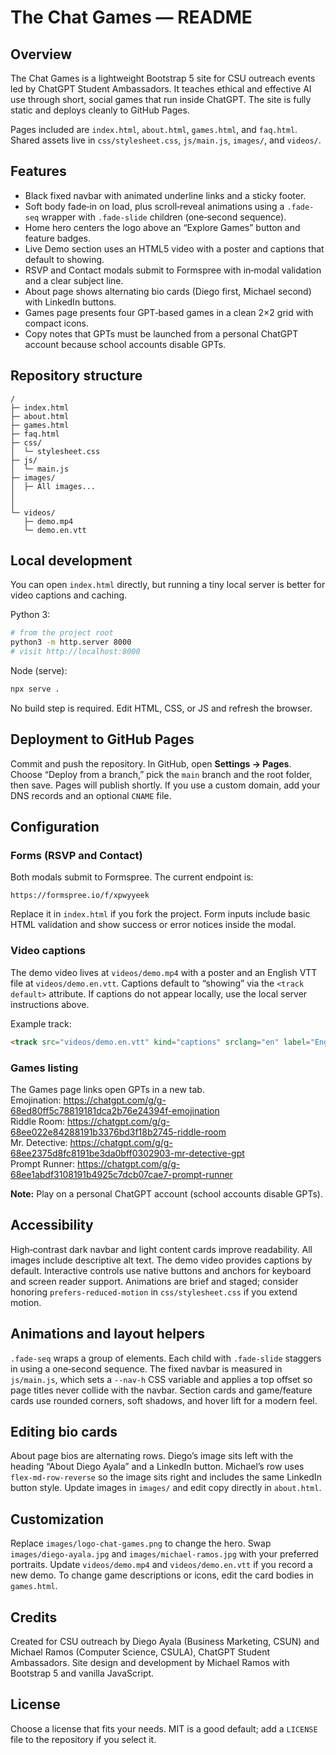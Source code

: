 # The Chat Games — README

## Overview
The Chat Games is a lightweight Bootstrap 5 site for CSU outreach events led by ChatGPT Student Ambassadors. It teaches ethical and effective AI use through short, social games that run inside ChatGPT. The site is fully static and deploys cleanly to GitHub Pages.

Pages included are `index.html`, `about.html`, `games.html`, and `faq.html`. Shared assets live in `css/stylesheet.css`, `js/main.js`, `images/`, and `videos/`.

## Features
- Black fixed navbar with animated underline links and a sticky footer.
- Soft body fade‑in on load, plus scroll‑reveal animations using a `.fade-seq` wrapper with `.fade-slide` children (one‑second sequence).
- Home hero centers the logo above an “Explore Games” button and feature badges.
- Live Demo section uses an HTML5 video with a poster and captions that default to showing.
- RSVP and Contact modals submit to Formspree with in‑modal validation and a clear subject line.
- About page shows alternating bio cards (Diego first, Michael second) with LinkedIn buttons.
- Games page presents four GPT‑based games in a clean 2×2 grid with compact icons.
- Copy notes that GPTs must be launched from a personal ChatGPT account because school accounts disable GPTs.

## Repository structure
```
/
├─ index.html
├─ about.html
├─ games.html
├─ faq.html
├─ css/
│  └─ stylesheet.css
├─ js/
│  └─ main.js
├─ images/
│  ├─ All images...
│  
│  
└─ videos/
   ├─ demo.mp4
   └─ demo.en.vtt
```

## Local development
You can open `index.html` directly, but running a tiny local server is better for video captions and caching.

Python 3:
```bash
# from the project root
python3 -m http.server 8000
# visit http://localhost:8000
```

Node (serve):
```bash
npx serve .
```

No build step is required. Edit HTML, CSS, or JS and refresh the browser.

## Deployment to GitHub Pages
Commit and push the repository. In GitHub, open **Settings → Pages**. Choose “Deploy from a branch,” pick the `main` branch and the root folder, then save. Pages will publish shortly. If you use a custom domain, add your DNS records and an optional `CNAME` file.

## Configuration

### Forms (RSVP and Contact)
Both modals submit to Formspree. The current endpoint is:
```
https://formspree.io/f/xpwyyeek
```
Replace it in `index.html` if you fork the project. Form inputs include basic HTML validation and show success or error notices inside the modal.

### Video captions
The demo video lives at `videos/demo.mp4` with a poster and an English VTT file at `videos/demo.en.vtt`. Captions default to “showing” via the `<track default>` attribute. If captions do not appear locally, use the local server instructions above.

Example track:
```html
<track src="videos/demo.en.vtt" kind="captions" srclang="en" label="English" default>
```

### Games listing
The Games page links open GPTs in a new tab.  
Emojination: https://chatgpt.com/g/g-68ed80ff5c78819181dca2b76e24394f-emojination  
Riddle Room: https://chatgpt.com/g/g-68ee022e84288191b3376bd3f18b2745-riddle-room  
Mr. Detective: https://chatgpt.com/g/g-68ee2375d8fc8191be3da0bff0302903-mr-detective-gpt  
Prompt Runner: https://chatgpt.com/g/g-68ee1abdf3108191b4925c7dcb07cae7-prompt-runner  

**Note:** Play on a personal ChatGPT account (school accounts disable GPTs).

## Accessibility
High‑contrast dark navbar and light content cards improve readability. All images include descriptive alt text. The demo video provides captions by default. Interactive controls use native buttons and anchors for keyboard and screen reader support. Animations are brief and staged; consider honoring `prefers-reduced-motion` in `css/stylesheet.css` if you extend motion.

## Animations and layout helpers
`.fade-seq` wraps a group of elements. Each child with `.fade-slide` staggers in using a one‑second sequence. The fixed navbar is measured in `js/main.js`, which sets a `--nav-h` CSS variable and applies a top offset so page titles never collide with the navbar. Section cards and game/feature cards use rounded corners, soft shadows, and hover lift for a modern feel.

## Editing bio cards
About page bios are alternating rows. Diego’s image sits left with the heading “About Diego Ayala” and a LinkedIn button. Michael’s row uses `flex-md-row-reverse` so the image sits right and includes the same LinkedIn button style. Update images in `images/` and edit copy directly in `about.html`.

## Customization
Replace `images/logo-chat-games.png` to change the hero. Swap `images/diego-ayala.jpg` and `images/michael-ramos.jpg` with your preferred portraits. Update `videos/demo.mp4` and `videos/demo.en.vtt` if you record a new demo. To change game descriptions or icons, edit the card bodies in `games.html`.

## Credits
Created for CSU outreach by Diego Ayala (Business Marketing, CSUN) and Michael Ramos (Computer Science, CSULA), ChatGPT Student Ambassadors. Site design and development by Michael Ramos with Bootstrap 5 and vanilla JavaScript.

## License
Choose a license that fits your needs. MIT is a good default; add a `LICENSE` file to the repository if you select it.
